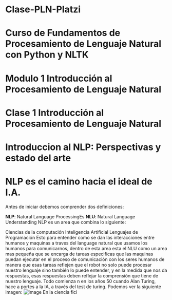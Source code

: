 # Clase-PLN-Platzi

# Curso de Fundamentos de Procesamiento de Lenguaje Natural con Python y NLTK

# Modulo 1 Introducción al Procesamiento de Lenguaje Natural

# Clase 1 Introducción al Procesamiento de Lenguaje Natural

# Introduccion al NLP: Perspectivas y estado del arte

# NLP es el camino hacia el ideal de I.A.

Antes de iniciar debemos comprender dos definiciones:

**NLP**: Natural Language ProcessingEs
**NLU**: Natural Language Understanding
NLP es un area que combina lo siguiente:

Ciencias de la computación
Inteligencia Artificial
Lenguajes de Programación
Esto para entender como se dan las interacciones entre humanos y maquinas a traves del language natural que usamos los humanos para comunicarnos, dentro de esta area esta el NLU como un area mas pequeña que se encarga de tareas especificas que las maquinas puedan ejecutar en el proceso de comunicación con los seres humanos de manera que esas tareas reflejen que el robot no solo puede procesar nuestro lenguaje sino también lo puede entender, y en la medida que nos da respuestas, esas respuestas deben reflejar la comprensión que tiene de nuestro lenguaje.
Todo comienza n en los años 50 cuando Alan Turing,  hace a portes a la IA, a través del test de turing.  Podemos ver la siguiente imagen: 
![image](https://user-images.githubusercontent.com/116391975/219478304-9876137b-ac0a-41fa-a6a3-3786e4176db9.png)
En la ciencia fici

